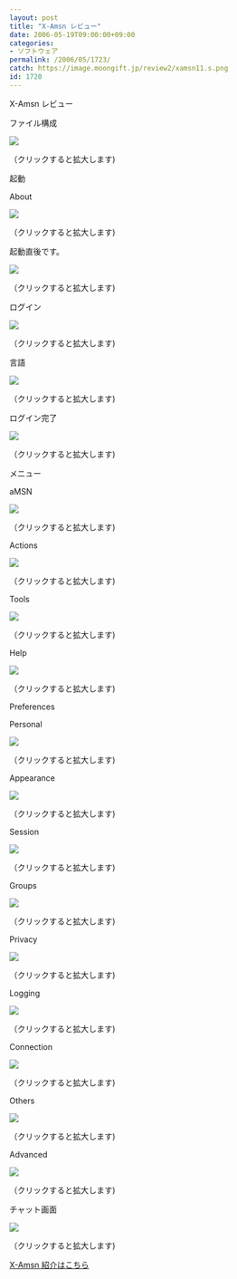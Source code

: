 ```yaml
---
layout: post
title: "X-Amsn レビュー"
date: 2006-05-19T09:00:00+09:00
categories:
- ソフトウェア
permalink: /2006/05/1723/
catch: https://image.moongift.jp/review2/xamsn11.s.png
id: 1720
---
```

X-Amsn レビュー  
<!--more-->

ファイル構成

  

[![](https://image.moongift.jp/review2/xamsn1.s.png)](https://image.moongift.jp/review2/xamsn1.png)  
  
（クリックすると拡大します)

  

起動

  

About

  

[![](https://image.moongift.jp/review2/xamsn2.s.png)](https://image.moongift.jp/review2/xamsn2.png)  
  
（クリックすると拡大します)

  

起動直後です。

  

[![](https://image.moongift.jp/review2/xamsn3.s.png)](https://image.moongift.jp/review2/xamsn3.png)  
  
（クリックすると拡大します)

  

ログイン

  

[![](https://image.moongift.jp/review2/xamsn4.s.png)](https://image.moongift.jp/review2/xamsn4.png)  
  
（クリックすると拡大します)

  

言語

  

[![](https://image.moongift.jp/review2/xamsn5.s.png)](https://image.moongift.jp/review2/xamsn5.png)  
  
（クリックすると拡大します)

  

ログイン完了

  

[![](https://image.moongift.jp/review2/xamsn6.s.png)](https://image.moongift.jp/review2/xamsn6.png)  
  
（クリックすると拡大します)

  

メニュー

  

aMSN

  

[![](https://image.moongift.jp/review2/xamsn7.s.png)](https://image.moongift.jp/review2/xamsn7.png)  
  
（クリックすると拡大します)

  

Actions

  

[![](https://image.moongift.jp/review2/xamsn8.s.png)](https://image.moongift.jp/review2/xamsn8.png)  
  
（クリックすると拡大します)

  

Tools

  

[![](https://image.moongift.jp/review2/xamsn9.s.png)](https://image.moongift.jp/review2/xamsn9.png)  
  
（クリックすると拡大します)

  

Help

  

[![](https://image.moongift.jp/review2/xamsn10.s.png)](https://image.moongift.jp/review2/xamsn10.png)  
  
（クリックすると拡大します)

  

Preferences

  

Personal

  

[![](https://image.moongift.jp/review2/xamsn11.s.png)](https://image.moongift.jp/review2/xamsn11.png)  
  
（クリックすると拡大します)

  

Appearance

  

[![](https://image.moongift.jp/review2/xamsn12.s.png)](https://image.moongift.jp/review2/xamsn12.png)  
  
（クリックすると拡大します)

  

Session

  

[![](https://image.moongift.jp/review2/xamsn13.s.png)](https://image.moongift.jp/review2/xamsn13.png)  
  
（クリックすると拡大します)

  

Groups

  

[![](https://image.moongift.jp/review2/xamsn14.s.png)](https://image.moongift.jp/review2/xamsn14.png)  
  
（クリックすると拡大します)

  

Privacy

  

[![](https://image.moongift.jp/review2/xamsn15.s.png)](https://image.moongift.jp/review2/xamsn15.png)  
  
（クリックすると拡大します)

  

Logging

  

[![](https://image.moongift.jp/review2/xamsn16.s.png)](https://image.moongift.jp/review2/xamsn16.png)  
  
（クリックすると拡大します)

  

Connection

  

[![](https://image.moongift.jp/review2/xamsn17.s.png)](https://image.moongift.jp/review2/xamsn17.png)  
  
（クリックすると拡大します)

  

Others

  

[![](https://image.moongift.jp/review2/xamsn18.s.png)](https://image.moongift.jp/review2/xamsn18.png)  
  
（クリックすると拡大します)

  

Advanced

  

[![](https://image.moongift.jp/review2/xamsn19.s.png)](https://image.moongift.jp/review2/xamsn19.png)  
  
（クリックすると拡大します)

  

チャット画面

  

[![](https://image.moongift.jp/review2/xamsn20.s.png)](https://image.moongift.jp/review2/xamsn20.png)  
  
（クリックすると拡大します)

  

[X-Amsn 紹介はこちら](http://oss.moongift.jp/intro/i-1720.html)

